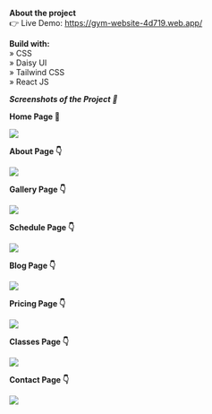 **About the project** <br />
👉 Live Demo: https://gym-website-4d719.web.app/

**Build with:** <br />
» CSS <br />
» Daisy UI <br />
» Tailwind CSS <br />
» React JS <br />

**_Screenshots of the Project 📸_**

**Home Page 🏡** <br />

![](./full%20page%20ss/Sk-GYM-Website.png)

**About Page 👇** <br />

![](./full%20page%20ss/Sk-GYM-Website1.png)

**Gallery Page 👇** <br />

![](./full%20page%20ss/Sk-GYM-Website2.png)

**Schedule Page 👇** <br />

![](./full%20page%20ss/Sk-GYM-Website4.png)

**Blog Page 👇** <br />

![](./full%20page%20ss/Sk-GYM-Website5.png)

**Pricing Page 👇** <br />

![](./full%20page%20ss/Sk-GYM-Website6.png)

**Classes Page 👇** <br />

![](./full%20page%20ss/Sk-GYM-Website7.png)

**Contact Page 👇** <br />

![](./full%20page%20ss/Sk-GYM-Website8.png)
